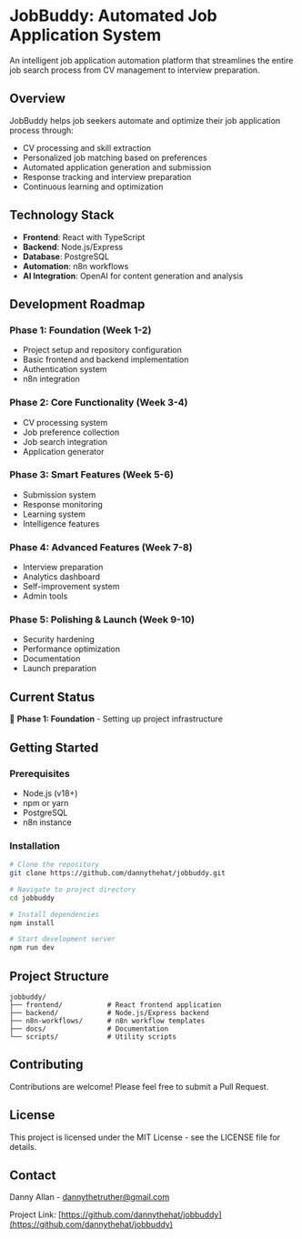 # JobBuddy: Automated Job Application System

An intelligent job application automation platform that streamlines the entire job search process from CV management to interview preparation.

## Overview

JobBuddy helps job seekers automate and optimize their job application process through:

- CV processing and skill extraction
- Personalized job matching based on preferences
- Automated application generation and submission
- Response tracking and interview preparation
- Continuous learning and optimization

## Technology Stack

- **Frontend**: React with TypeScript
- **Backend**: Node.js/Express
- **Database**: PostgreSQL
- **Automation**: n8n workflows
- **AI Integration**: OpenAI for content generation and analysis

## Development Roadmap

### Phase 1: Foundation (Week 1-2)
- Project setup and repository configuration
- Basic frontend and backend implementation
- Authentication system
- n8n integration

### Phase 2: Core Functionality (Week 3-4)
- CV processing system
- Job preference collection
- Job search integration
- Application generator

### Phase 3: Smart Features (Week 5-6)
- Submission system
- Response monitoring
- Learning system
- Intelligence features

### Phase 4: Advanced Features (Week 7-8)
- Interview preparation
- Analytics dashboard
- Self-improvement system
- Admin tools

### Phase 5: Polishing & Launch (Week 9-10)
- Security hardening
- Performance optimization
- Documentation
- Launch preparation

## Current Status

🚧 **Phase 1: Foundation** - Setting up project infrastructure

## Getting Started

### Prerequisites
- Node.js (v18+)
- npm or yarn
- PostgreSQL
- n8n instance

### Installation
```bash
# Clone the repository
git clone https://github.com/dannythehat/jobbuddy.git

# Navigate to project directory
cd jobbuddy

# Install dependencies
npm install

# Start development server
npm run dev
```

## Project Structure

```
jobbuddy/
├── frontend/           # React frontend application
├── backend/            # Node.js/Express backend
├── n8n-workflows/      # n8n workflow templates
├── docs/               # Documentation
└── scripts/            # Utility scripts
```

## Contributing

Contributions are welcome! Please feel free to submit a Pull Request.

## License

This project is licensed under the MIT License - see the LICENSE file for details.

## Contact

Danny Allan - dannythetruther@gmail.com

Project Link: [https://github.com/dannythehat/jobbuddy](https://github.com/dannythehat/jobbuddy)